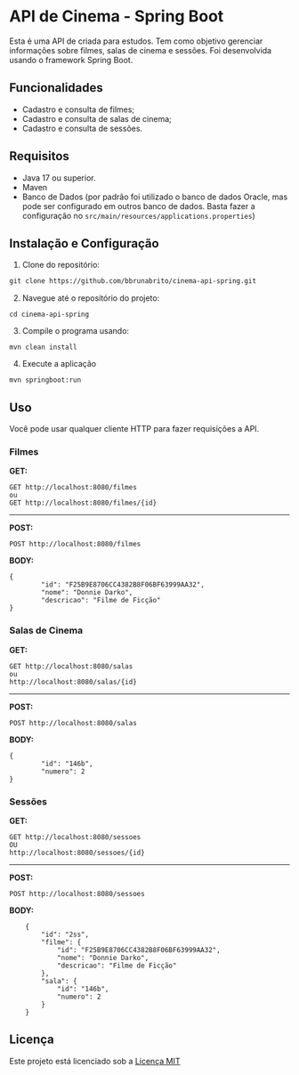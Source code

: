 # API de Cinema - Spring Boot

Esta é uma API de criada para estudos. Tem como objetivo gerenciar informações sobre filmes, salas de cinema e sessões.
Foi desenvolvida usando o framework Spring Boot.

## Funcionalidades

- Cadastro e consulta de filmes;
- Cadastro e consulta de salas de cinema;
- Cadastro e consulta de sessões.

## Requisitos

- Java 17 ou superior.
- Maven
- Banco de Dados (por padrão foi utilizado o banco de dados Oracle, mas pode
  ser configurado em outros banco de dados. Basta fazer a configuração no `src/main/resources/applications.properties`)

## Instalação e Configuração

1. Clone do repositório:

```apache
git clone https://github.com/bbrunabrito/cinema-api-spring.git
```

2. Navegue até o repositório do projeto:

```
cd cinema-api-spring
```

3. Compile o programa usando:

```
mvn clean install
```

4. Execute a aplicação

```
mvn springboot:run
```

## Uso

Você pode usar qualquer cliente HTTP para fazer requisições a API.

### Filmes

**GET:**

```
GET http://localhost:8080/filmes
ou
GET http://localhost:8080/filmes/{id}
```

---

**POST:**

```
POST http://localhost:8080/filmes
```

**BODY:**

```
{
        "id": "F25B9E8706CC4382B8F06BF63999AA32",
        "nome": "Donnie Darko",
        "descricao": "Filme de Ficção"
}
```

### Salas de Cinema

**GET:**

```
GET http://localhost:8080/salas
ou
http://localhost:8080/salas/{id}
```

---

**POST:**

```
POST http://localhost:8080/salas
```

**BODY:**

```
{
        "id": "146b",
        "numero": 2
}
```

### Sessões

**GET:**

```
GET http://localhost:8080/sessoes
OU
http://localhost:8080/sessoes/{id}
```

---

**POST:**

```
POST http://localhost:8080/sessoes
```

**BODY:**

```
    {
        "id": "2ss",
        "filme": {
            "id": "F25B9E8706CC4382B8F06BF63999AA32",
            "nome": "Donnie Darko",
            "descricao": "Filme de Ficção"
        },
        "sala": {
            "id": "146b",
            "numero": 2
        }
    }
```

## Licença

Este projeto está licenciado sob a [Licença MIT](LICENSE)
